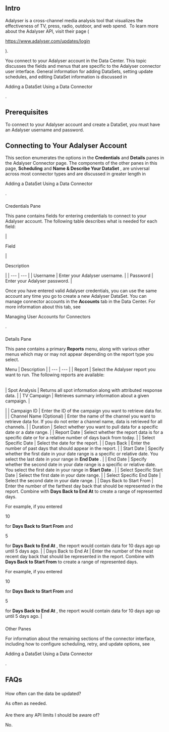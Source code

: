 

Intro
-------

Adalyser is a cross-channel media analysis tool that visualizes the effectiveness of TV, press, radio, outdoor, and web spend.  To learn more about the Adalyser API, visit their page (

https://www.adalyser.com/updates/login

).


 You connect to your Adalyser account in the Data Center. This topic discusses the fields and menus that are specific to the Adalyser connector user interface. General information for adding DataSets, setting update schedules, and editing DataSet information is discussed in

Adding a DataSet Using a Data Connector

.


 Prerequisites
---------------

To connect to your Adalyser account and create a DataSet, you must have an Adalyser username and password.


 Connecting to Your Adalyser Account
-------------------------------------


 This section enumerates the options in the
 **Credentials**
 and
 **Details**
 panes in the Adalyser Connector page. The components of the other panes in this page,
 **Scheduling**
 and
 **Name & Describe Your DataSet**
 , are universal across most connector types and are discussed in greater length in

Adding a DataSet Using a Data Connector

.


###

Credentials Pane


 This pane contains fields for entering credentials to connect to your Adalyser account. The following table describes what is needed for each field:


|

Field

|

Description

|
| --- | --- |
|
 Username
  |
 Enter your Adalyser username.
  |
|
 Password
  |
 Enter your Adalyser password.
  |


 Once you have entered valid Adalyser credentials, you can use the same account any time you go to create a new Adalyser DataSet. You can manage connector accounts in the
 **Accounts**
 tab in the Data Center. For more information about this tab, see

Managing User Accounts for Connectors

.


###
 Details Pane

This pane contains a primary
 **Reports**
 menu, along with various other menus which may or may not appear depending on the report type you select.


 Menu
  |
 Description
  |
| --- | --- |
|
 Report
  |
 Select the Adalyser report you want to run. The following reports are available:


|  |  |
| --- | --- |
|
 Spot Analysis
  |
 Returns all spot information along with attributed response data.
  |
|
 TV Campaign
  |
 Retrieves summary information about a given campaign.
  |

|
|
 Campaign ID
  |
 Enter the ID of the campaign you want to retrieve data for.
  |
|
 Channel Name (Optional)
  |
 Enter the name of the channel you want to retrieve data for. If you do not enter a channel name, data is retrieved for all channels.
  |
|
 Duration
  |
 Select whether you want to pull data for a specific date or a date range.
  |
|
 Report Date
  |
 Select whether the report data is for a specific date or for a relative number of days back from today.
  |
|
 Select Specific Date
  |
 Select the date for the report.
  |
|
 Days Back
  |
 Enter the number of past days that should appear in the report.
  |
|
 Start Date
  |
 Specify whether the first date in your date range is a specific or relative date. You select the last date in your range in
 **End Date**
 .
  |
|
 End Date
  |
 Specify whether the second date in your date range is a specific or relative date. You select the first date in your range in
 **Start Date**
 .
  |
|
 Select Specific Start Date
  |
 Select the first date in your date range.
  |
|
 Select Specific End Date
  |
 Select the second date in your date range.
  |
|
 Days Back to Start From
  |
 Enter the number of the farthest day back that should be represented in the report. Combine with
 **Days Back to End At**
 to create a range of represented days.


 For example, if you entered

10

for
 **Days Back to Start From**
 and

5

for
 **Days Back to End At**
 , the report would contain data for 10 days ago up until 5 days ago.
  |
|
 Days Back to End At
  |
 Enter the number of the most recent day back that should be represented in the report. Combine with
 **Days Back to Start From**
 to create a range of represented days.


 For example, if you entered

10

for
 **Days Back to Start From**
 and

5

for
 **Days Back to End At**
 , the report would contain data for 10 days ago up until 5 days ago.
  |


###
 Other Panes

For information about the remaining sections of the connector interface, including how to configure scheduling, retry, and update options, see

Adding a DataSet Using a Data Connector

.


 FAQs
------


#####
 How often can the data be updated?

As often as needed.

####
 Are there any API limits I should be aware of?

No.

